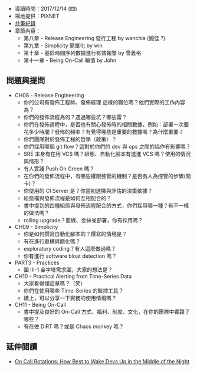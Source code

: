 
* 導讀時間：2017/12/14 (四)
* 場地提供：PIXNET
* [共筆紀錄](https://hackmd.io/IKnFL-MbSQeH6Wd1IOt2cg)
* 章節內容：
    * 第八章 - Release Engineering 發行工程 by wanchia (婉佳 ?)
    * 第九章 - Simplicity 簡單化 by win
    * 第十章 - 基於時間序列數據進行有效報警 by 曾義格
    * 第十一章 - Being On-Call 輪值 by John


## 問題與提問

* CH08 - Release Engineering
    - 你的公司有發佈工程師、發佈經理 這樣的職位嗎？他們實際的工作內容為？
    - 你們的發佈流程為何？遇過哪些坑？哪些雷？
    - 你們在發佈過程中，是否也有關心發佈時的相關數據，例如：部署一次要花多少時間？發佈的頻率？有覺得哪些是重要的數據嗎？為什麼重要？
    - 你們團隊對於發佈工程的哲學（政策）？
    - 你們採用哪個 git flow？這對於你們的 dev 與 ops 之間的協作有影響嗎？
    - SRE 本身有在用 VCS 嗎？組態、自動化腳本有送進 VCS 嗎？使用的情況與情形？
    - 有人實踐 Push On Green 嗎？
    - 在你們的發佈流程中，有哪些權限控管的機制？是否有人為控管的步驟(關卡)？
    - 你使用的 CI Server 是？你當初選擇與評估的決策依據？
    - 組態檔與發佈流程是如何互相配合的？
    - 書中提到的四種組態與發佈流程配合的方式，你們採用哪一種？有不一樣的做法嗎？
    - rolling upgrade？藍綠、金絲雀部署，你有採用嗎？
* CH09 - Simplicity
    - 你是如何撰寫自動化腳本的？撰寫的情境是？
    - 有在進行重構與簡化嗎？
    - exploratory coding？有人這麼做過嗎？
    - 你有進行 software bloat detection 嗎？
* PART3 - Practices
    - 圖 III-1 金字塔需求圖，大家的想法是？
* CH10 - Practical Alerting from Time-Series Data
    - 大家看得懂這章嗎？（笑）
    - 你們在使用哪些 Time-Series 的監控工具？
    - 續上，可以分享一下實務的使用情境嗎？
* CH11 - Being On-Call
    - 書中提及良好的 On-Call 方式、福利、制度、文化，在你的團隊中實踐了哪些？
    - 有在做 DiRT 嗎？或是 Chaos monkey 嗎？



## 延伸閱讀

* [On Call Rotations: How Best to Wake Devs Up in the Middle of the Night](https://thenewstack.io/call-rotations-best-wake-devs-middle-night/)